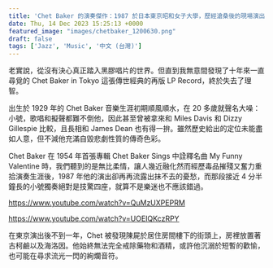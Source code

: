 ```yaml
---
title: 'Chet Baker 的演奏傑作：1987 於日本東京昭和女子大學，歷經滄桑後的現場演出終成絕響'
date: Thu, 14 Dec 2023 15:25:13 +0000
featured_image: "images/chetbaker_1200630.png"
draft: false
tags: ['Jazz', 'Music', '中文 (台灣)']
---
```


老實說，從沒有決心真正踏入黑膠唱片的世界。但直到我無意間發現了十年來一直尋覓的 Chet Baker in Tokyo 這張傳世經典的再版 LP Record，終於失去了理智。

出生於 1929 年的 Chet Baker 音樂生涯初期順風順水，在 20 多歲就聲名大噪：小號，歌唱和擬聲都難不倒他，因此甚至曾被拿來和 Miles Davis 和 Dizzy Gillespie 比較，且長相和 James Dean 也有得一拚。雖然歷史給出的定位未能盡如人意，但不減他充滿自毀悲劇性質的傳奇色彩。

Chet Baker 在 1954 年首張專輯 Chet Baker Sings 中詮釋名曲 My Funny Valentine 時，我們聽到的是無比柔情，讓人幾近融化然而經歷毒品摧殘又奮力重拾演奏生涯後，1987 年他的演出卻再再流露出抹不去的憂愁，而那段接近 4 分半鐘長的小號獨奏絕對是技驚四座，就算不是樂迷也不應該錯過。

https://www.youtube.com/watch?v=QuMzUXPEPRM

https://www.youtube.com/watch?v=UOEIQKczRPY

在東京演出後不到一年，Chet 被發現陳屍於居住房間樓下的街頭上，房裡放置著古柯鹼以及海洛因。他始終無法完全戒除藥物和酒精，或許他沉溺於短暫的歡愉，也可能在尋求流光一閃的絢爛音符。